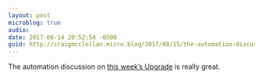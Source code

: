```yaml
---
layout: post
microblog: true
audio: 
date: 2017-08-14 20:52:54 -0500
guid: http://craigmcclellan.micro.blog/2017/08/15/the-automation-discussion.html
---
```

The automation discussion on [this week’s Upgrade](https://overcast.fm/+DeGhdkUBQ) is really great.
